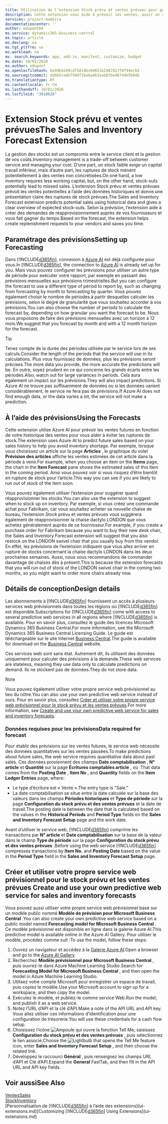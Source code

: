 ```yaml
---
title: Utilisation de l’extension Stock prévu et ventes prévues pour gérer le stock | Microsoft Docs
description: Cette extension vous aide à prévoir les ventes, avoir un aperçu clair des ruptures de stock prévues et même créer des demandes de réapprovisionnement aux fournisseurs.
services: project-madeira
documentationcenter: ''
author: edupont04
ms.service: dynamics365-business-central
ms.topic: article
ms.devlang: na
ms.tgt_pltfrm: na
ms.workload: na
ms. search.keywords: app, add-in, manifest, customize, budget
ms.date: 10/01/2020
ms.author: edupont
ms.openlocfilehash: 6a9db4249cdf5814bc04653a1987d17f8f94ecb2
ms.sourcegitcommit: ddbb5cede750df1baba4b3eab8fbed6744b5b9d6
ms.translationtype: HT
ms.contentlocale: fr-CH
ms.lasthandoff: 10/01/2020
ms.locfileid: "3918628"
---
```

# <a name="the-sales-and-inventory-forecast-extension"></a><span data-ttu-id="5097d-103">Extension Stock prévu et ventes prévues</span><span class="sxs-lookup"><span data-stu-id="5097d-103">The Sales and Inventory Forecast Extension</span></span>
<span data-ttu-id="5097d-104">La gestion des stocks est un compromis entre le service client et la gestion de vos coûts.</span><span class="sxs-lookup"><span data-stu-id="5097d-104">Inventory management is a trade-off between customer service and managing your cost.</span></span> <span data-ttu-id="5097d-105">D’une part, un stock faible exige un capital travail inférieur, mais d’autre part, les ruptures de stock mènent potentiellement à des ventes non concrétisées.</span><span class="sxs-lookup"><span data-stu-id="5097d-105">On one hand, a low inventory requires less working capital, but, on the other hand, stock-outs potentially lead to missed sales.</span></span> <span data-ttu-id="5097d-106">L’extension Stock prévu et ventes prévues prévoit les ventes potentielles à l’aide des données historiques et donne une présentation claire des ruptures de stock prévues.</span><span class="sxs-lookup"><span data-stu-id="5097d-106">The Sales and Inventory Forecast extension predicts potential sales using historical data and gives a clear overview of expected stock-outs.</span></span> <span data-ttu-id="5097d-107">Selon la prévision, l’extension aide à créer des demandes de réapprovisionnement auprès de vos fournisseurs et vous fait gagner du temps.</span><span class="sxs-lookup"><span data-stu-id="5097d-107">Based on the forecast, the extension helps create replenishment requests to your vendors and saves you time.</span></span>  

## <a name="setting-up-forecasting"></a><span data-ttu-id="5097d-108">Paramétrage des prévisions</span><span class="sxs-lookup"><span data-stu-id="5097d-108">Setting up Forecasting</span></span>
<span data-ttu-id="5097d-109">Dans [!INCLUDE[d365fin](includes/d365fin_md.md)], connexion à [Azure AI](https://azure.microsoft.com/overview/ai-platform/) est déjà configurée pour vous.</span><span class="sxs-lookup"><span data-stu-id="5097d-109">In [!INCLUDE[d365fin](includes/d365fin_md.md)], the connection to [Azure AI](https://azure.microsoft.com/overview/ai-platform/) is already set up for you.</span></span> <span data-ttu-id="5097d-110">Mais vous pouvez configurer les prévisions pour utiliser un autre type de période pour exécuter votre rapport, par exemple en passant des prévisions mensuelles aux prévisions trimestrielles.</span><span class="sxs-lookup"><span data-stu-id="5097d-110">But you can configure the forecast to use a different type of period to report by, such as changing from forecasting by month to forecasting by quarter.</span></span> <span data-ttu-id="5097d-111">Vous pouvez également choisir le nombre de périodes à partir desquelles calculer les prévisions, selon le degré de granularité que vous souhaitez accorder à vos prévisions.</span><span class="sxs-lookup"><span data-stu-id="5097d-111">You can also choose the number of periods to calculate the forecast by, depending on how granular you want the forecast to be.</span></span> <span data-ttu-id="5097d-112">Nous vous proposons de faire des prévisions mensuelles avec un horizon à 12 mois.</span><span class="sxs-lookup"><span data-stu-id="5097d-112">We suggest that you forecast by month and with a 12 month horizon for the forecast.</span></span> 

> [!TIP]  
>   <span data-ttu-id="5097d-113">Tenez compte de la durée des périodes utilisée par le service lors de ses calculs.</span><span class="sxs-lookup"><span data-stu-id="5097d-113">Consider the length of the periods that the service will use in its calculations.</span></span> <span data-ttu-id="5097d-114">Plus vous fournissez de données, plus les prévisions seront précises.</span><span class="sxs-lookup"><span data-stu-id="5097d-114">The more data you provide, the more accurate the predictions will be.</span></span> <span data-ttu-id="5097d-115">En outre, soyez prudent en ce qui concerne les grands écarts entre les périodes.</span><span class="sxs-lookup"><span data-stu-id="5097d-115">Also, watch out for large variances in periods.</span></span> <span data-ttu-id="5097d-116">Cela aura également un impact sur les prévisions.</span><span class="sxs-lookup"><span data-stu-id="5097d-116">They will also impact predictions.</span></span> <span data-ttu-id="5097d-117">Si Azure AI ne trouve pas suffisamment de données ou si les données varient considérablement, le service ne fera pas de prévisions.</span><span class="sxs-lookup"><span data-stu-id="5097d-117">If Azure AI does not find enough data, or the data varies a lot, the service will not make a prediction.</span></span>

## <a name="using-the-forecasts"></a><span data-ttu-id="5097d-118">À l’aide des prévisions</span><span class="sxs-lookup"><span data-stu-id="5097d-118">Using the Forecasts</span></span>
<span data-ttu-id="5097d-119">Cette extension utilise Azure AI pour prévoir les ventes futures en fonction de votre historique des ventes pour vous aider à éviter les ruptures de stock.</span><span class="sxs-lookup"><span data-stu-id="5097d-119">The extension uses Azure AI to predict future sales based on your sales history to help you avoid inventory shortage.</span></span> <span data-ttu-id="5097d-120">Par exemple, lorsque vous choisissez un article sur la page **Articles** , le graphique du volet **Prévision des articles** affiche les ventes estimées de cet article dans la période à venir.</span><span class="sxs-lookup"><span data-stu-id="5097d-120">For example, when you choose an item on the **Items** page, the chart in the **Item Forecast** pane shows the estimated sales of this item in the coming period.</span></span> <span data-ttu-id="5097d-121">Ainsi vous pouvez voir si vous risquez d’être bientôt en rupture de stock pour l’article.</span><span class="sxs-lookup"><span data-stu-id="5097d-121">This way you can see if you are likely to run out of stock of the item soon.</span></span>  

<span data-ttu-id="5097d-122">Vous pouvez également utiliser l’extension pour suggérer quand réapprovisionner les stocks.</span><span class="sxs-lookup"><span data-stu-id="5097d-122">You can also use the extension to suggest when to stock up on inventory.</span></span> <span data-ttu-id="5097d-123">Par exemple, si vous créez une commande achat pour Fabrikam, car vous souhaitez acheter sa nouvelle chaise de bureau, l’extension Stock prévu et ventes prévues vous suggèrera également de réapprovisionner la chaise dactylo LONDON que vous achetez généralement auprès de ce fournisseur.</span><span class="sxs-lookup"><span data-stu-id="5097d-123">For example, if you create a purchase order for Fabrikam because you want to buy their new desk chair, the Sales and Inventory Forecast extension will suggest that you also restock on the LONDON swivel chair that you usually buy from this vendor.</span></span> <span data-ttu-id="5097d-124">En effet, les prévisions de l’extension indiquent que vous allez arriver en rupture de stocks concernant la chaise dactylo LONDON dans les deux prochaines semaines. Aussi, nous vous recommandons de commander davantage de chaises dès à présent.</span><span class="sxs-lookup"><span data-stu-id="5097d-124">This is because the extension forecasts that you will run out of stock of the LONDON swivel chair in the coming two months, so you might want to order more chairs already now.</span></span>  

## <a name="design-details"></a><span data-ttu-id="5097d-125">Détails de conception</span><span class="sxs-lookup"><span data-stu-id="5097d-125">Design details</span></span>
<span data-ttu-id="5097d-126">Les abonnements à [!INCLUDE[d365fin](includes/d365fin_md.md)] fournissent un accès à plusieurs services web prévisionnels dans toutes les régions où [!INCLUDE[d365fin](includes/d365fin_md.md)] est disponible.</span><span class="sxs-lookup"><span data-stu-id="5097d-126">Subscriptions for [!INCLUDE[d365fin](includes/d365fin_md.md)] come with access to several predictive web services in all regions where [!INCLUDE[d365fin](includes/d365fin_md.md)] is available.</span></span> <span data-ttu-id="5097d-127">Pour en savoir plus, consultez le guide des licences Microsoft Dynamics 365 Business Central.</span><span class="sxs-lookup"><span data-stu-id="5097d-127">For more information, see the Microsoft Dynamics 365 Business Central Licensing Guide.</span></span> <span data-ttu-id="5097d-128">Le guide est téléchargeable sur le site Internet [Business Central](https://dynamics.microsoft.com/en-us/business-central/overview/).</span><span class="sxs-lookup"><span data-stu-id="5097d-128">The guide is available for download on the [Business Central](https://dynamics.microsoft.com/en-us/business-central/overview/) website.</span></span> 

<span data-ttu-id="5097d-129">Ces services web sont sans état. Autrement dit, ils utilisent des données uniquement pour calculer des prévisions à la demande.</span><span class="sxs-lookup"><span data-stu-id="5097d-129">These web services are stateless, meaning they use data only to calculate predictions on demand.</span></span> <span data-ttu-id="5097d-130">Ils ne stockent pas de données.</span><span class="sxs-lookup"><span data-stu-id="5097d-130">They do not store data.</span></span>

> [!NOTE]  
>   <span data-ttu-id="5097d-131">Vous pouvez également utiliser votre propre service web prévisionnel au lieu du nôtre.</span><span class="sxs-lookup"><span data-stu-id="5097d-131">You can also use your own predictive web service instead of ours.</span></span> <span data-ttu-id="5097d-132">Pour en savoir plus, consultez [Créer et utiliser votre propre service web prévisionnel pour le stock prévu et les ventes prévues](#AnchorText).</span><span class="sxs-lookup"><span data-stu-id="5097d-132">For more information, see [Create and use your own predictive web service for sales and inventory forecasts](#AnchorText).</span></span> 

### <a name="data-required-for-forecast"></a><span data-ttu-id="5097d-133">Données requises pour les prévisions</span><span class="sxs-lookup"><span data-stu-id="5097d-133">Data required for forecast</span></span>
<span data-ttu-id="5097d-134">Pour établir des prévisions sur les ventes futures, le service web nécessite des données quantitatives sur les ventes passées.</span><span class="sxs-lookup"><span data-stu-id="5097d-134">To make predictions about future sales, the web service requires quantitative data about past sales.</span></span> <span data-ttu-id="5097d-135">Ces données proviennent des champs **Date comptabilisation** , **N° article** et **Quantité** sur la page **Écritures comptables article** , où :</span><span class="sxs-lookup"><span data-stu-id="5097d-135">That data comes from the **Posting Date** , **Item No** , and **Quantity** fields on the **Item Ledger Entries** page, where:</span></span>
-    <span data-ttu-id="5097d-136">Le type d’écriture est « Vente ».</span><span class="sxs-lookup"><span data-stu-id="5097d-136">The entry type is "Sale."</span></span>
- <span data-ttu-id="5097d-137">La date comptabilisation se situe entre la date calculée sur la base des valeurs dans les champs **Périodes historiques** et **Type de période** sur la page **Configuration du stock prévu et des ventes prévues** et la date de travail.</span><span class="sxs-lookup"><span data-stu-id="5097d-137">The posting date is between the date that is calculated based on the values in the **Historical Periods** and **Period Type** fields on the **Sales and Inventory Forecast Setup** page and the work date.</span></span>

<span data-ttu-id="5097d-138">Avant d’utiliser le service web, [!INCLUDE[d365fin](includes/d365fin_md.md)] comprime les transactions par **N° article** et **Date comptabilisation** sur la base de la valeur dans le champ **Type de période** sur la page **Configuration du stock prévu et des ventes prévues** .</span><span class="sxs-lookup"><span data-stu-id="5097d-138">Before using the web service [!INCLUDE[d365fin](includes/d365fin_md.md)] compresses transactions by **Item No.** and **Posting Date** based on the value in the **Period Type** field in the **Sales and Inventory Forecast Setup** page.</span></span>

## <a name="create-and-use-your-own-predictive-web-service-for-sales-and-inventory-forecasts"></a><span data-ttu-id="5097d-139"><a name="AnchorText"> </a>Créer et utiliser votre propre service web prévisionnel pour le stock prévu et les ventes prévues</span><span class="sxs-lookup"><span data-stu-id="5097d-139"><a name="AnchorText"> </a>Create and use your own predictive web service for sales and inventory forecasts</span></span>
<span data-ttu-id="5097d-140">Vous pouvez aussi utiliser votre propre service web prévisionnel basé sur un modèle public nommé **Modèle de prévision pour Microsoft Business Central** .</span><span class="sxs-lookup"><span data-stu-id="5097d-140">You can also create your own predictive web service based on a public model named **Forecasting model for Microsoft Business Central** .</span></span> <span data-ttu-id="5097d-141">Ce modèle prévisionnel est disponible en ligne dans la galerie Azure AI.</span><span class="sxs-lookup"><span data-stu-id="5097d-141">This predictive model is available online in the Azure AI Gallery.</span></span> <span data-ttu-id="5097d-142">Pour utiliser le modèle, procédez comme suit :</span><span class="sxs-lookup"><span data-stu-id="5097d-142">To use the model, follow these steps:</span></span>  

1. <span data-ttu-id="5097d-143">Ouvrez un navigateur et accédez à la [Galerie Azure AI](https://go.microsoft.com/fwlink/?linkid=828352).</span><span class="sxs-lookup"><span data-stu-id="5097d-143">Open a browser and go to the [Azure AI Gallery](https://go.microsoft.com/fwlink/?linkid=828352).</span></span>  
2. <span data-ttu-id="5097d-144">Recherchez **Modèle prévisionnel pour Microsoft Business Central** , puis ouvrez-le dans Azure Machine Learning Studio.</span><span class="sxs-lookup"><span data-stu-id="5097d-144">Search for **Forecasting Model for Microsoft Business Central** , and then open the model in Azure Machine Learning Studio.</span></span>  
3. <span data-ttu-id="5097d-145">Utilisez votre compte Microsoft pour enregistrer un espace de travail, puis copiez le modèle.</span><span class="sxs-lookup"><span data-stu-id="5097d-145">Use your Microsoft account to sign up for a workspace, and then copy the model.</span></span>  
4. <span data-ttu-id="5097d-146">Exécutez le modèle, et publiez-le comme service Web.</span><span class="sxs-lookup"><span data-stu-id="5097d-146">Run the model, and publish it as a web service.</span></span>  
5. <span data-ttu-id="5097d-147">Notez l’URL d’API et la clé d’API.</span><span class="sxs-lookup"><span data-stu-id="5097d-147">Make a note of the API URL and API key.</span></span> <span data-ttu-id="5097d-148">Vous allez utiliser ces informations d’identification pour une configuration de trésorerie.</span><span class="sxs-lookup"><span data-stu-id="5097d-148">You will use these credentials for a cash flow setup.</span></span>  
6. <span data-ttu-id="5097d-149">Choisissez l’icône ![Ampoule qui ouvre la fonction Tell Me](media/ui-search/search_small.png "Dites-moi ce que vous voulez faire"), saisissez **Configuration du stock prévu et des ventes prévues** , puis sélectionnez le lien associé.</span><span class="sxs-lookup"><span data-stu-id="5097d-149">Choose the ![Lightbulb that opens the Tell Me feature](media/ui-search/search_small.png "Tell me what you want to do") icon, enter **Sales and Inventory Forecast Setup** , and then choose the related link.</span></span>  
7. <span data-ttu-id="5097d-150">Développez le raccourci **Général** , puis renseignez les champs URL d’API et Clé d’API.</span><span class="sxs-lookup"><span data-stu-id="5097d-150">Expand the **General** FastTab, and then fill in the API URL and API key fields.</span></span>  


## <a name="see-also"></a><span data-ttu-id="5097d-151">Voir aussi</span><span class="sxs-lookup"><span data-stu-id="5097d-151">See Also</span></span>
[<span data-ttu-id="5097d-152">Ventes</span><span class="sxs-lookup"><span data-stu-id="5097d-152">Sales</span></span>](sales-manage-sales.md)  
[<span data-ttu-id="5097d-153">Stock</span><span class="sxs-lookup"><span data-stu-id="5097d-153">Inventory</span></span>](inventory-manage-inventory.md)  
<span data-ttu-id="5097d-154">[Personnalisation de [!INCLUDE[d365fin](includes/d365fin_md.md)] à l’aide des extensions](ui-extensions.md)</span><span class="sxs-lookup"><span data-stu-id="5097d-154">[Customizing [!INCLUDE[d365fin](includes/d365fin_md.md)] Using Extensions](ui-extensions.md)</span></span>  
